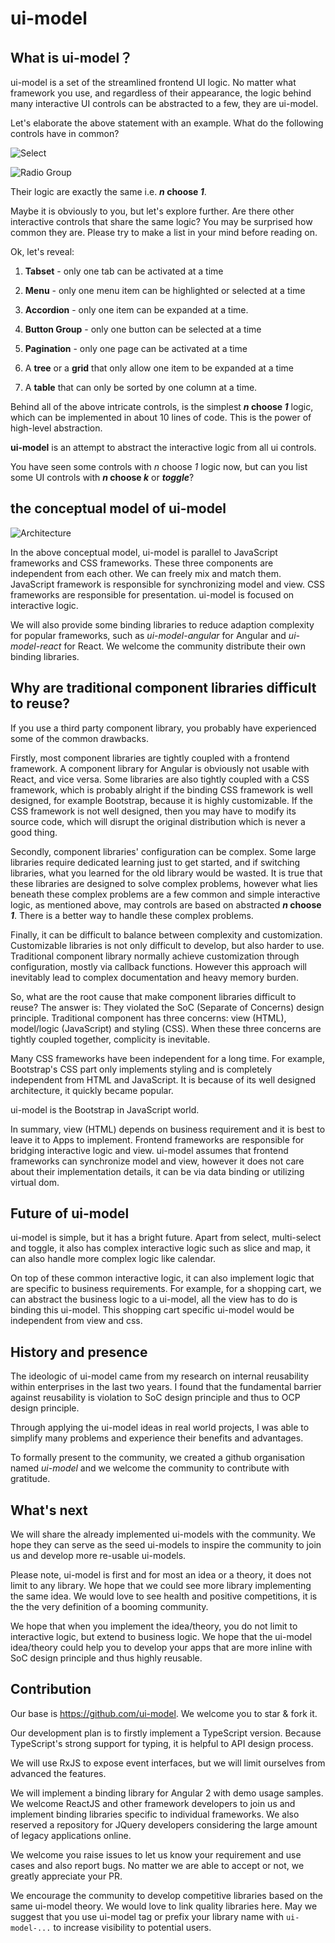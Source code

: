 # ui-model

## What is ui-model？

ui-model is a set of the streamlined frontend UI logic. No matter what framework you use, and regardless of their appearance, the logic behind many interactive UI controls can be abstracted to a few, they are ui-model.

Let's elaborate the above statement with an example. What do the following controls have in common?

![Select](./images/select.png)

![Radio Group](./images/radio.png)

Their logic are exactly the same i.e. ***n* choose *1***.

Maybe it is obviously to you, but let's explore further. Are there other interactive controls that share the same logic? You may be surprised how common they are. Please try to make a list in your mind before reading on.  

Ok, let's reveal: 

1. **Tabset** - only one tab can be activated at a time

1. **Menu** - only one menu item can be highlighted or selected at a time

1. **Accordion** - only one item can be expanded at a time. 

1. **Button Group** - only one button can be selected at a time

1. **Pagination** - only one page can be activated at a time

1. A **tree** or a **grid** that only allow one item to be expanded at a time

1. A **table** that can only be sorted by one column at a time. 

Behind all of the above intricate controls, is the simplest ***n* choose *1*** logic, which can be implemented in about 10 lines of code. This is the power of high-level abstraction. 

**ui-model** is an attempt to abstract the interactive logic from all ui controls. 

You have seen some controls with *n* choose *1* logic now, but can you list some UI controls with ***n* choose *k*** or ***toggle***?

## the conceptual model of ui-model

![Architecture](./images/architecture.png)

In the above conceptual model, ui-model is parallel to JavaScript frameworks and CSS frameworks. These three components are independent from each other. We can freely mix and match them. JavaScript framework is responsible for synchronizing model and view. CSS frameworks are responsible for presentation. ui-model is focused on interactive logic. 

We will also provide some binding libraries to reduce adaption complexity for popular frameworks, such as *ui-model-angular* for Angular and *ui-model-react* for React. We welcome the community distribute their own binding libraries.

## Why are traditional component libraries difficult to reuse?  

If you use a third party component library, you probably have experienced some of the common drawbacks. 

Firstly, most component libraries are tightly coupled with a frontend framework. A component library for Angular is obviously not usable with React, and vice versa. Some libraries are also tightly coupled with a CSS framework, which is probably alright if the binding CSS framework is well designed, for example Bootstrap, because it is highly customizable. If the CSS framework is not well designed, then you may have to modify its source code, which will disrupt the original distribution which is never a good thing.

Secondly, component libraries' configuration can be complex. Some large libraries require dedicated learning just to get started, and if switching libraries, what you learned for the old library would be wasted. It is true that these libraries are designed to solve complex problems, however what lies beneath these complex problems are a few common and simple interactive logic, as mentioned above, may controls are based on abstracted ***n* choose *1***. There is a better way to handle these complex problems.

Finally, it can be difficult to balance between complexity and customization. Customizable libraries is not only difficult to develop, but also harder to use. Traditional component library normally achieve customization through configuration, mostly via callback functions. However this approach will inevitably lead to complex documentation and heavy memory burden.    

So, what are the root cause that make component libraries difficult to reuse? The answer is: They violated the SoC (Separate of Concerns) design principle. Traditional component has three concerns: view (HTML), model/logic (JavaScript) and styling (CSS). When these three concerns are tightly coupled together, complicity is inevitable.  

Many CSS frameworks have been independent for a long time. For example, Bootstrap's CSS part only implements styling and is completely independent from HTML and JavaScript. It is because of its well designed architecture, it quickly became popular. 

ui-model is the Bootstrap in JavaScript world. 

In summary, view (HTML) depends on business requirement and it is best to leave it to Apps to implement. Frontend frameworks are responsible for bridging interactive logic and view. ui-model assumes that frontend frameworks can synchronize model and view, however it does not care about their implementation details, it can be via data binding or utilizing virtual dom. 

## Future of ui-model

ui-model is simple, but it has a bright future. Apart from select, multi-select and toggle, it also has complex interactive logic such as slice and map, it can also handle more complex logic like calendar.

On top of these common interactive logic, it can also implement logic that are specific to business requirements. For example, for a shopping cart, we can abstract the business logic to a ui-model, all the view has to do is binding this ui-model. This shopping cart specific ui-model would be independent from view and css. 

## History and presence

The ideologic of ui-model came from my research on internal reusability within enterprises in the last two years. I found that the fundamental barrier against reusability is violation to SoC design principle and thus to OCP design principle.

Through applying the ui-model ideas in real world projects, I was able to simplify many problems and experience their benefits and advantages.

To formally present to the community, we created a github organisation named *ui-model* and we welcome the community to contribute with gratitude. 

## What's next

We will share the already implemented ui-models with the community. We hope they can serve as the seed ui-models to inspire the community to join us and develop more re-usable ui-models. 

Please note, ui-model is first and for most an idea or a theory, it does not limit to any library. We hope that we could see more library implementing the same idea. We would love to see health and positive competitions, it is the the very definition of a booming community. 

We hope that when you implement the idea/theory, you do not limit to interactive logic, but extend to business logic. We hope that the ui-model idea/theory could help you to develop your apps that are more inline with SoC design principle and thus highly reusable. 

## Contribution

Our base is <https://github.com/ui-model>. We welcome you to star & fork it.

Our development plan is to firstly implement a TypeScript version. Because TypeScript's strong support for typing, it is helpful to API design process. 

We will use RxJS to expose event interfaces, but we will limit ourselves from advanced the features.

We will implement a binding library for Angular 2 with demo usage samples. We welcome ReactJS and other framework developers to join us and implement binding libraries specific to individual frameworks. We also reserved a repository for JQuery developers considering the large amount of legacy applications online.

We welcome you raise issues to let us know your requirement and use cases and also report bugs. No matter we are able to accept or not, we greatly appreciate your PR. 

We encourage the community to develop competitive libraries based on the same ui-model theory. We would love to link quality libraries here. May we suggest that you use ui-model tag or prefix your library name with `ui-model-...` to increase visibility to potential users. 
